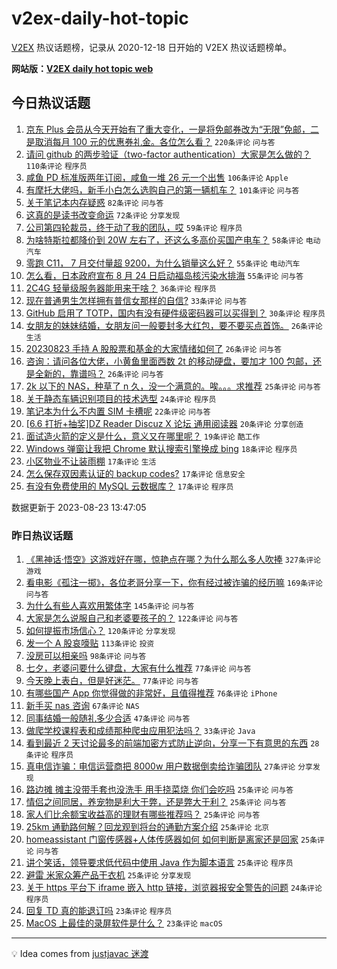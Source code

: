 # v2ex-daily-hot-topic

[V2EX](https://www.v2ex.com/) 热议话题榜，记录从 2020-12-18 日开始的 V2EX 热议话题榜单。

**网站版：[V2EX daily hot topic web](https://boojack.github.io/v2ex-daily-hot-topic-web/)**

## 今日热议话题

<!-- TODAY BEGIN -->

1. [京东 Plus 会员从今天开始有了重大变化，一是将免邮券改为“无限”免邮，二是取消每月 100 元的优惠券礼金。各位怎么看？](https://www.v2ex.com/t/967520) `220条评论` `问与答`
1. [请问 github 的两步验证（two-factor authentication）大家是怎么做的？](https://www.v2ex.com/t/967533) `110条评论` `程序员`
1. [咸鱼 PD 标准版两年订阅，咸鱼一堆 26 元一个出售](https://www.v2ex.com/t/967529) `106条评论` `Apple`
1. [有摩托大佬吗，新手小白怎么选购自己的第一辆机车？](https://www.v2ex.com/t/967543) `101条评论` `问与答`
1. [关于笔记本内存疑惑](https://www.v2ex.com/t/967525) `82条评论` `问与答`
1. [这真的是读书改变命运](https://www.v2ex.com/t/967546) `72条评论` `分享发现`
1. [公司第四轮裁员，终于动了我的团队，哎](https://www.v2ex.com/t/967605) `59条评论` `程序员`
1. [为啥特斯拉都降价到 20W 左右了，还这么多高价买国产电车？](https://www.v2ex.com/t/967704) `58条评论` `电动汽车`
1. [零跑 C11， 7 月交付量超 9200，为什么销量这么好？](https://www.v2ex.com/t/967526) `55条评论` `电动汽车`
1. [怎么看，日本政府宣布 8 月 24 日启动福岛核污染水排海](https://www.v2ex.com/t/967562) `55条评论` `问与答`
1. [2C4G 轻量级服务器能用来干啥？](https://www.v2ex.com/t/967666) `36条评论` `程序员`
1. [现在普通男生怎样拥有普信女那样的自信?](https://www.v2ex.com/t/967521) `33条评论` `问与答`
1. [GitHub 启用了 TOTP，国内有没有硬件级密码器可以买得到？](https://www.v2ex.com/t/967735) `30条评论` `程序员`
1. [女朋友的妹妹结婚，女朋友问一般要封多大红包，要不要买点首饰。](https://www.v2ex.com/t/967658) `26条评论` `生活`
1. [20230823 手持 A 股股票和基金的大家情绪如何了](https://www.v2ex.com/t/967654) `26条评论` `问与答`
1. [咨询：请问各位大佬，小黄鱼里面西数 2t 的移动硬盘，要加才 100 包邮，还是全新的，靠谱吗？](https://www.v2ex.com/t/967531) `26条评论` `问与答`
1. [2k 以下的 NAS，种草了 n 久，没一个满意的。唉。。。求推荐](https://www.v2ex.com/t/967601) `25条评论` `问与答`
1. [关于静态车辆识别项目的技术选型](https://www.v2ex.com/t/967583) `24条评论` `程序员`
1. [笔记本为什么不内置 SIM 卡槽呢](https://www.v2ex.com/t/967650) `22条评论` `问与答`
1. [[6.6 打折+抽奖]DZ Reader Discuz X 论坛 通用阅读器](https://www.v2ex.com/t/967724) `20条评论` `分享创造`
1. [面试造火箭的定义是什么，意义又在哪里呢？](https://www.v2ex.com/t/967678) `19条评论` `酷工作`
1. [Windows 弹窗让我把 Chrome 默认搜索引擎换成 bing](https://www.v2ex.com/t/967524) `18条评论` `程序员`
1. [小区物业不让装雨棚](https://www.v2ex.com/t/967695) `17条评论` `生活`
1. [怎么保存双因素认证的 backup codes?](https://www.v2ex.com/t/967618) `17条评论` `信息安全`
1. [有没有免费使用的 MySQL 云数据库？](https://www.v2ex.com/t/967544) `17条评论` `程序员`

数据更新于 2023-08-23 13:47:05

<!-- TODAY END -->

### 昨日热议话题

<!-- YESTERDAY BEGIN -->

1. [《黑神话·悟空》这游戏好在哪，惊艳点在哪？为什么那么多人吹捧](https://www.v2ex.com/t/967249) `327条评论` `游戏`
1. [看电影《孤注一掷》，各位老哥分享一下，你有经过被诈骗的经历嘛](https://www.v2ex.com/t/967294) `169条评论` `问与答`
1. [为什么有些人喜欢用繁体字](https://www.v2ex.com/t/967330) `145条评论` `问与答`
1. [大家是怎么说服自己和老婆要孩子的？](https://www.v2ex.com/t/967266) `122条评论` `问与答`
1. [如何提振市场信心？](https://www.v2ex.com/t/967352) `120条评论` `分享发现`
1. [发一个 A 股哀嚎贴](https://www.v2ex.com/t/967309) `113条评论` `投资`
1. [没房可以相亲吗](https://www.v2ex.com/t/967296) `98条评论` `问与答`
1. [七夕，老婆问要什么键盘，大家有什么推荐](https://www.v2ex.com/t/967319) `77条评论` `问与答`
1. [今天晚上表白，但是好迷茫。](https://www.v2ex.com/t/967329) `77条评论` `问与答`
1. [有哪些国产 App 你觉得做的非常好，且值得推荐](https://www.v2ex.com/t/967401) `76条评论` `iPhone`
1. [新手买 nas 咨询](https://www.v2ex.com/t/967253) `67条评论` `NAS`
1. [同事结婚一般随礼多少合适](https://www.v2ex.com/t/967396) `47条评论` `问与答`
1. [做爬学校课程表和成绩那种爬虫应用犯法吗？](https://www.v2ex.com/t/967427) `33条评论` `Java`
1. [看到最近 2 天讨论最多的前端加密方式防止逆向，分享一下有意思的东西](https://www.v2ex.com/t/967324) `28条评论` `程序员`
1. [真电信诈骗：电信运营商把 8000w 用户数据倒卖给诈骗团队](https://www.v2ex.com/t/967304) `27条评论` `分享发现`
1. [路边摊 摊主没带手套也没洗手 用手挠菜烧 你们会吃吗](https://www.v2ex.com/t/967447) `25条评论` `问与答`
1. [情侣之间同居，养宠物是利大于弊，还是弊大于利？](https://www.v2ex.com/t/967428) `25条评论` `问与答`
1. [家人们比余额宝收益高的理财有哪些推荐吗？](https://www.v2ex.com/t/967365) `25条评论` `问与答`
1. [25km 通勤路何解？回龙观到将台的通勤方案介绍](https://www.v2ex.com/t/967321) `25条评论` `北京`
1. [homeassistant 门窗传感器+人体传感器如何 如何判断是离家还是回家](https://www.v2ex.com/t/967293) `25条评论` `问与答`
1. [讲个笑话，领导要求低代码中使用 Java 作为脚本语言](https://www.v2ex.com/t/967265) `25条评论` `程序员`
1. [避雷 米家众筹产品干衣机](https://www.v2ex.com/t/967256) `25条评论` `分享发现`
1. [关于 https 平台下 iframe 嵌入 http 链接，浏览器报安全警告的问题](https://www.v2ex.com/t/967369) `24条评论` `程序员`
1. [回复 TD 真的能退订吗](https://www.v2ex.com/t/967390) `23条评论` `程序员`
1. [MacOS 上最佳的录屏软件是什么？](https://www.v2ex.com/t/967315) `23条评论` `macOS`

<!-- YESTERDAY END -->

---

💡 Idea comes from [justjavac 迷渡](https://github.com/justjavac/)
